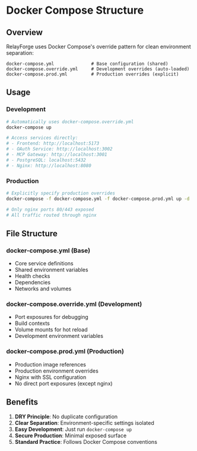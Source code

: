 # Docker Compose Structure

## Overview

RelayForge uses Docker Compose's override pattern for clean environment separation:

```
docker-compose.yml              # Base configuration (shared)
docker-compose.override.yml     # Development overrides (auto-loaded)
docker-compose.prod.yml         # Production overrides (explicit)
```

## Usage

### Development
```bash
# Automatically uses docker-compose.override.yml
docker-compose up

# Access services directly:
# - Frontend: http://localhost:5173
# - OAuth Service: http://localhost:3002
# - MCP Gateway: http://localhost:3001
# - PostgreSQL: localhost:5432
# - Nginx: http://localhost:8080
```

### Production
```bash
# Explicitly specify production overrides
docker-compose -f docker-compose.yml -f docker-compose.prod.yml up -d

# Only nginx ports 80/443 exposed
# All traffic routed through nginx
```

## File Structure

### docker-compose.yml (Base)
- Core service definitions
- Shared environment variables
- Health checks
- Dependencies
- Networks and volumes

### docker-compose.override.yml (Development)
- Port exposures for debugging
- Build contexts
- Volume mounts for hot reload
- Development environment variables

### docker-compose.prod.yml (Production)
- Production image references
- Production environment overrides
- Nginx with SSL configuration
- No direct port exposures (except nginx)

## Benefits

1. **DRY Principle**: No duplicate configuration
2. **Clear Separation**: Environment-specific settings isolated
3. **Easy Development**: Just run `docker-compose up`
4. **Secure Production**: Minimal exposed surface
5. **Standard Practice**: Follows Docker Compose conventions